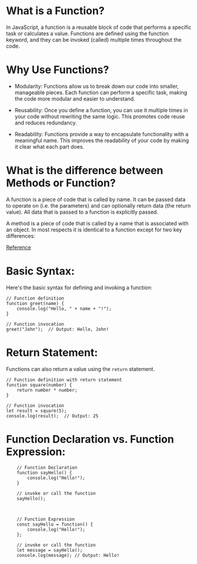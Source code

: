 # What is a Function?

In JavaScript, a function is a reusable block of code that performs a specific task or calculates a value. Functions are defined using the function keyword, and they can be invoked (called) multiple times throughout the code.

# Why Use Functions?

- Modularity: Functions allow us to break down our code into smaller, manageable pieces. Each function can perform a specific task, making the code more modular and easier to understand.

- Reusability: Once you define a function, you can use it multiple times in your code without rewriting the same logic. This promotes code reuse and reduces redundancy.

- Readability: Functions provide a way to encapsulate functionality with a meaningful name. This improves the readability of your code by making it clear what each part does.


# What is the difference between Methods or Function?
A function is a piece of code that is called by name. It can be passed data to operate on (i.e. the parameters) and can optionally return data (the return value). All data that is passed to a function is explicitly passed.

A method is a piece of code that is called by a name that is associated with an object. In most respects it is identical to a function except for two key differences:

<a href="https://stackoverflow.com/questions/155609/whats-the-difference-between-a-method-and-a-function" target="_blank">Reference</a>

# Basic Syntax:

Here's the basic syntax for defining and invoking a function:

```
// Function definition
function greet(name) {
    console.log("Hello, " + name + "!");
}

// Function invocation
greet("John");  // Output: Hello, John!

```

# Return Statement:

Functions can also return a value using the `return` statement.

```
// Function definition with return statement
function square(number) {
    return number * number;
}

// Function invocation
let result = square(5);
console.log(result);  // Output: 25

```

# Function Declaration vs. Function Expression:

```
    // Function Declaration
    function sayHello() {
        console.log("Hello!");
    }

    // invoke or call the function
    sayHello();



    // Function Expression
    const sayHello = function() {
        console.log("Hello!");
    };

    // invoke or call the function
    let message = sayHello();
    console.log(message); // Output: Hello!


```
